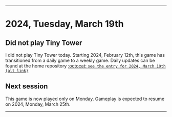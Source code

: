 
***

# 2024, Tuesday, March 19th

## Did not play Tiny Tower

<!-- TODO: For each weekly entry, make sure the date is correct. The day of the week should be modified in 4 places !-->

I did not play Tiny Tower today. Starting 2024, February 12th, this game has transitioned from a daily game to a weekly game. Daily updates can be found at the home repository [:octocat: `see the entry for 2024, March 19th`](https://github.com/seanpm2001/SeansLifeArchive_Images_TinyTower/tree/master/tiny%20tower/2024/03_March/19/) [`(alt link)`](/tiny%20tower/2024/03_March/19/)

## Next session

This game is now played only on Monday. Gameplay is expected to resume on 2024, Monday, March 25th.

***
